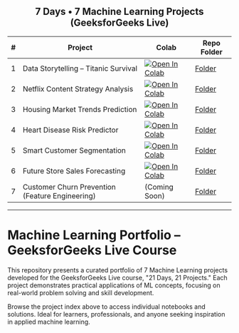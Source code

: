 <!-- PROJECT INDEX (Auto-Inserted) -->
<div align="center">

## 7 Days • 7 Machine Learning Projects (GeeksforGeeks Live)

| # | Project | Colab | Repo Folder |
|---|---------|-------|-------------|
| 1 | Data Storytelling – Titanic Survival | [![Open In Colab](https://colab.research.google.com/assets/colab-badge.svg)](https://colab.research.google.com/drive/16hjvYuPTBMe7cMAlaWJZtxTaAZ8qVHaj) | [Folder](https://github.com/ArnavLabh/ML-Projects-GFG/tree/main/01_Data_Storytelling_Analysing_Survival_on_the_Titanic) |
| 2 | Netflix Content Strategy Analysis | [![Open In Colab](https://colab.research.google.com/assets/colab-badge.svg)](https://colab.research.google.com/drive/1onPuTrR5tvJx1_zZPZtcKTufwQito4cB) | [Folder](https://github.com/ArnavLabh/ML-Projects-GFG/tree/main/02_Cracking_the_Code_An_Inside_Look_at_Netflix's_Content_Strategy) |
| 3 | Housing Market Trends Prediction | [![Open In Colab](https://colab.research.google.com/assets/colab-badge.svg)](https://colab.research.google.com/drive/1COyYzwnaOuxPCqNdxM7d0nL3uVDRmHE0) | [Folder](https://github.com/ArnavLabh/ML-Projects-GFG/tree/main/03_Predicting_Housing_Market_Trends_with_AI) |
| 4 | Heart Disease Risk Predictor | [![Open In Colab](https://colab.research.google.com/assets/colab-badge.svg)](https://colab.research.google.com/drive/1SAHZ2ILsATYioJwOpe2nb-iaAw5QjrZa) | [Folder](https://github.com/ArnavLabh/ML-Projects-GFG/tree/main/04_AI_in_Healthcare_Building_a_Life_Saving_Heart_Disease_Predictor) |
| 5 | Smart Customer Segmentation | [![Open In Colab](https://colab.research.google.com/assets/colab-badge.svg)](https://colab.research.google.com/drive/1npv5gGLBr6HU3D3HE94yVBCR_3XuCp4a) | [Folder](https://github.com/ArnavLabh/ML-Projects-GFG/tree/main/05_Smart_Segmentation_Unlocking_Customer_Personas_with_AI) |
| 6 | Future Store Sales Forecasting | [![Open In Colab](https://colab.research.google.com/assets/colab-badge.svg)](https://colab.research.google.com/drive/1lAFG5iSh_FSW5LdqnEqFFaOrTXVGv0i0) | [Folder](https://github.com/ArnavLabh/ML-Projects-GFG/tree/main/06_Predicting_Future_Store_Sales_with_AI) |
| 7 | Customer Churn Prevention (Feature Engineering) | (Coming Soon) | [Folder](https://github.com/ArnavLabh/ML-Projects-GFG/tree/main/07_Preventing_Customer_Churn_with_Feature_Transformation) |

</div>

---

# Machine Learning Portfolio – GeeksforGeeks Live Course

This repository presents a curated portfolio of 7 Machine Learning projects developed for the GeeksforGeeks Live course, "21 Days, 21 Projects." Each project demonstrates practical applications of ML concepts, focusing on real-world problem solving and skill development.

Browse the project index above to access individual notebooks and solutions. Ideal for learners, professionals, and anyone seeking inspiration in applied machine learning.
